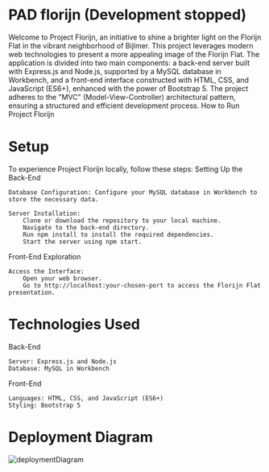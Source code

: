 # PAD florijn (Development stopped)

Welcome to Project Florijn, an initiative to shine a brighter light on the Florijn Flat in the vibrant neighborhood of Bijlmer. This project leverages modern web technologies to present a more appealing image of the Florijn Flat. The application is divided into two main components: a back-end server built with Express.js and Node.js, supported by a MySQL database in Workbench, and a front-end interface constructed with HTML, CSS, and JavaScript (ES6+), enhanced with the power of Bootstrap 5. The project adheres to the "MVC" (Model-View-Controller) architectural pattern, ensuring a structured and efficient development process.
How to Run Project Florijn

# Setup
To experience Project Florijn locally, follow these steps:
Setting Up the Back-End

    Database Configuration: Configure your MySQL database in Workbench to store the necessary data.

    Server Installation:
        Clone or download the repository to your local machine.
        Navigate to the back-end directory.
        Run npm install to install the required dependencies.
        Start the server using npm start.

Front-End Exploration

    Access the Interface:
        Open your web browser.
        Go to http://localhost:your-chosen-port to access the Florijn Flat presentation.

# Technologies Used
Back-End

    Server: Express.js and Node.js
    Database: MySQL in Workbench

Front-End

    Languages: HTML, CSS, and JavaScript (ES6+)
    Styling: Bootstrap 5
# Deployment Diagram
![deploymentDiagram](https://github.com/RomelloHvA/PAD/assets/148497822/a5ddc282-57b2-429e-9f06-d7057c29a974)
